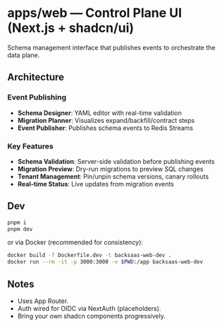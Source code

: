 # apps/web — Control Plane UI (Next.js + shadcn/ui)

Schema management interface that publishes events to orchestrate the data plane.

## Architecture

### Event Publishing
- **Schema Designer**: YAML editor with real-time validation
- **Migration Planner**: Visualizes expand/backfill/contract steps
- **Event Publisher**: Publishes schema events to Redis Streams

### Key Features
- **Schema Validation**: Server-side validation before publishing events
- **Migration Preview**: Dry-run migrations to preview SQL changes
- **Tenant Management**: Pin/unpin schema versions, canary rollouts
- **Real-time Status**: Live updates from migration events

## Dev
```bash
pnpm i
pnpm dev
```
or via Docker (recommended for consistency):
```bash
docker build -f Dockerfile.dev -t backsaas-web-dev .
docker run --rm -it -p 3000:3000 -v $PWD:/app backsaas-web-dev
```

## Notes
- Uses App Router.
- Auth wired for OIDC via NextAuth (placeholders).
- Bring your own shadcn components progressively.
